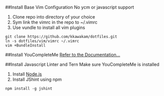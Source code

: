 ##Install Base Vim Configuration 
No ycm or javascript support

1. Clone repo into directory of your choice
1. Sym link the vimrc in the repo to ~/.vimrc
1. Use vundle to install all vim plugins

```
git clone https://github.com/kkawakam/dotfiles.git 
ln -s dotfiles/vim/vimrc ~/.vimrc
vim +BundleInstall
```

##Install YouCompleteMe
[Refer to the Documentation...](https://github.com/Valloric/YouCompleteMe)

##Install Javascript Linter and Tern
Make sure YouCompleteMe is installed

1. Install [Node.js](http://nodejs.org/)
1. Install JShint using npm

```
npm install -g jshint
```

